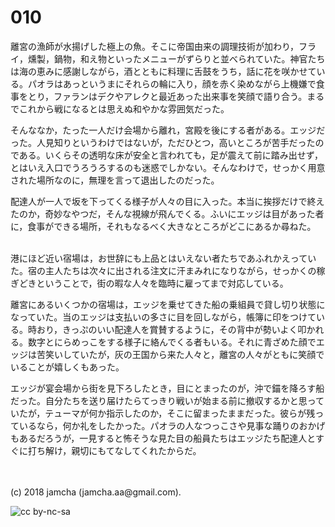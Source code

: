 # 010

離宮の漁師が水揚げした極上の魚。そこに帝国由来の調理技術が加わり，フライ，燻製，鍋物，和え物といったメニューがずらりと並べられていた。神官たちは海の恵みに感謝しながら，酒とともに料理に舌鼓をうち，話に花を咲かせている。パオラはあっというまにそれらの輪に入り，顔を赤く染めながら上機嫌で食事をとり，ファランはデクやアレクと最近あった出来事を笑顔で語り合う。まるでこれから戦になるとは思えぬ和やかな雰囲気だった。  

そんななか，たった一人だけ会場から離れ，宮殿を後にする者がある。エッジだった。人見知りというわけではないが，ただひとつ，高いところが苦手だったのである。いくらその透明な床が安全と言われても，足が震えて前に踏み出せず，とはいえ入口でうろうろするのも迷惑でしかない。そんなわけで，せっかく用意された場所なのに，無理を言って退出したのだった。  

配達人が一人で坂を下ってくる様子が人々の目に入った。本当に挨拶だけで終えたのか，奇妙なやつだ，そんな視線が飛んでくる。ふいにエッジは目があった者に，食事ができる場所，それもなるべく大きなところがどこにあるか尋ねた。  

<br>  
港にほど近い宿場は，お世辞にも上品とはいえない者たちであふれかえっていた。宿の主人たちは次々に出される注文に汗まみれになりながら，せっかくの稼ぎどきということで，街の暇な人々を臨時に雇ってまで対応している。  

離宮にあるいくつかの宿場は，エッジを乗せてきた船の乗組員で貸し切り状態になっていた。当のエッジは支払いの多さに目を回しながら，帳簿に印をつけている。時おり，きっぷのいい配達人を賞賛するように，その背中が勢いよく叩かれる。数字とにらめっこをする様子に絡んでくる者もいる。それに青ざめた顔でエッジは苦笑いしていたが，灰の王国から来た人々と，離宮の人々がともに笑顔でいることが嬉しくもあった。  

エッジが宴会場から街を見下ろしたとき，目にとまったのが，沖で錨を降ろす船だった。自分たちを送り届けたらてっきり戦いが始まる前に撤収するかと思っていたが，テューマが何か指示したのか，そこに留まったままだった。彼らが残っているなら，何か礼をしたかった。パオラの人なつっこさや見事な踊りのおかげもあるだろうが，一見すると怖そうな見た目の船員たちはエッジたち配達人とすぐに打ち解け，親切にもてなしてくれたからだ。  

<br>  
<br>  
(c) 2018 jamcha (jamcha.aa@gmail.com).  

![cc by-nc-sa](http://i.creativecommons.org/l/by-nc-sa/4.0/88x31.png)
